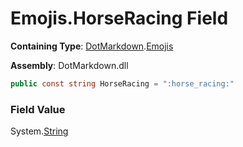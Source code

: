 # Emojis\.HorseRacing Field

**Containing Type**: [DotMarkdown](../../README.md)\.[Emojis](../README.md)

**Assembly**: DotMarkdown\.dll

```csharp
public const string HorseRacing = ":horse_racing:"
```

### Field Value

System\.[String](https://docs.microsoft.com/en-us/dotnet/api/system.string)